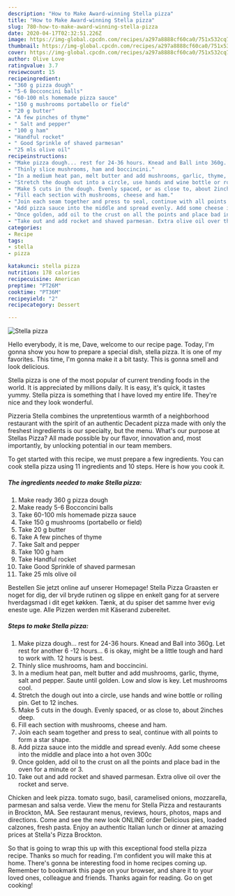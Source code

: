 ```yaml
---
description: "How to Make Award-winning Stella pizza"
title: "How to Make Award-winning Stella pizza"
slug: 780-how-to-make-award-winning-stella-pizza
date: 2020-04-17T02:32:51.226Z
image: https://img-global.cpcdn.com/recipes/a297a8888cf60ca0/751x532cq70/stella-pizza-recipe-main-photo.jpg
thumbnail: https://img-global.cpcdn.com/recipes/a297a8888cf60ca0/751x532cq70/stella-pizza-recipe-main-photo.jpg
cover: https://img-global.cpcdn.com/recipes/a297a8888cf60ca0/751x532cq70/stella-pizza-recipe-main-photo.jpg
author: Olive Love
ratingvalue: 3.7
reviewcount: 15
recipeingredient:
- "360 g pizza dough"
- "5-6 Bocconcini balls"
- "60-100 mls homemade pizza sauce"
- "150 g mushrooms portabello or field"
- "20 g butter"
- "A few pinches of thyme"
- " Salt and pepper"
- "100 g ham"
- "Handful rocket"
- " Good Sprinkle of shaved parmesan"
- "25 mls olive oil"
recipeinstructions:
- "Make pizza dough... rest for 24-36 hours. Knead and Ball into 360g. Let rest for another 6 -12 hours... 6 is okay, might be a little tough and hard to work with. 12 hours is best."
- "Thinly slice mushrooms, ham and boccincini."
- "In a medium heat pan, melt butter and add mushrooms, garlic, thyme, salt and pepper. Saute until golden. Low and slow is key. Let mushrooms cool."
- "Stretch the dough out into a circle, use hands and wine bottle or rolling pin. Get to 12 inches."
- "Make 5 cuts in the dough. Evenly spaced, or as close to, about 2inches deep."
- "Fill each section with mushrooms, cheese and ham."
- "Join each seam together and press to seal, continue with all points to form a star shape."
- "Add pizza sauce into the middle and spread evenly. Add some cheese into the middle and place into a hot oven 300c"
- "Once golden, add oil to the crust on all the points and place bad in the oven for a minute or 3."
- "Take out and add rocket and shaved parmesan. Extra olive oil over the rocket and serve."
categories:
- Recipe
tags:
- stella
- pizza

katakunci: stella pizza 
nutrition: 178 calories
recipecuisine: American
preptime: "PT26M"
cooktime: "PT36M"
recipeyield: "2"
recipecategory: Dessert

---
```



![Stella pizza](https://img-global.cpcdn.com/recipes/a297a8888cf60ca0/751x532cq70/stella-pizza-recipe-main-photo.jpg)

Hello everybody, it is me, Dave, welcome to our recipe page. Today, I'm gonna show you how to prepare a special dish, stella pizza. It is one of my favorites. This time, I'm gonna make it a bit tasty. This is gonna smell and look delicious.

Stella pizza is one of the most popular of current trending foods in the world. It is appreciated by millions daily. It is easy, it's quick, it tastes yummy. Stella pizza is something that I have loved my entire life. They're nice and they look wonderful.

Pizzeria Stella combines the unpretentious warmth of a neighborhood restaurant with the spirit of an authentic Decadent pizza made with only the freshest ingredients is our specialty, but the menu. What&#39;s our purpose at Stellas Pizza? All made possible by our flavor, innovation and, most importantly, by unlocking potential in our team members.


To get started with this recipe, we must prepare a few ingredients. You can cook stella pizza using 11 ingredients and 10 steps. Here is how you cook it.

<!--inarticleads1-->

##### The ingredients needed to make Stella pizza:

1. Make ready 360 g pizza dough
1. Make ready 5-6 Bocconcini balls
1. Take 60-100 mls homemade pizza sauce
1. Take 150 g mushrooms (portabello or field)
1. Take 20 g butter
1. Take A few pinches of thyme
1. Take  Salt and pepper
1. Take 100 g ham
1. Take Handful rocket
1. Take  Good Sprinkle of shaved parmesan
1. Take 25 mls olive oil


Bestellen Sie jetzt online auf unserer Homepage! Stella Pizza Graasten er noget for dig, der vil bryde rutinen og slippe en enkelt gang for at servere hverdagsmad i dit eget køkken. Tænk, at du spiser det samme hver evig eneste uge. Alle Pizzen werden mit Käserand zubereitet. 

<!--inarticleads2-->

##### Steps to make Stella pizza:

1. Make pizza dough... rest for 24-36 hours. Knead and Ball into 360g. Let rest for another 6 -12 hours... 6 is okay, might be a little tough and hard to work with. 12 hours is best.
1. Thinly slice mushrooms, ham and boccincini.
1. In a medium heat pan, melt butter and add mushrooms, garlic, thyme, salt and pepper. Saute until golden. Low and slow is key. Let mushrooms cool.
1. Stretch the dough out into a circle, use hands and wine bottle or rolling pin. Get to 12 inches.
1. Make 5 cuts in the dough. Evenly spaced, or as close to, about 2inches deep.
1. Fill each section with mushrooms, cheese and ham.
1. Join each seam together and press to seal, continue with all points to form a star shape.
1. Add pizza sauce into the middle and spread evenly. Add some cheese into the middle and place into a hot oven 300c
1. Once golden, add oil to the crust on all the points and place bad in the oven for a minute or 3.
1. Take out and add rocket and shaved parmesan. Extra olive oil over the rocket and serve.


Chicken and leek pizza. tomato sugo, basil, caramelised onions, mozzarella, parmesan and salsa verde. View the menu for Stella Pizza and restaurants in Brockton, MA. See restaurant menus, reviews, hours, photos, maps and directions. Come and see the new look ONLINE order Delicious pies, loaded calzones, fresh pasta. Enjoy an authentic Italian lunch or dinner at amazing prices at Stella&#39;s Pizza Brockton. 

So that is going to wrap this up with this exceptional food stella pizza recipe. Thanks so much for reading. I'm confident you will make this at home. There's gonna be interesting food in home recipes coming up. Remember to bookmark this page on your browser, and share it to your loved ones, colleague and friends. Thanks again for reading. Go on get cooking!
